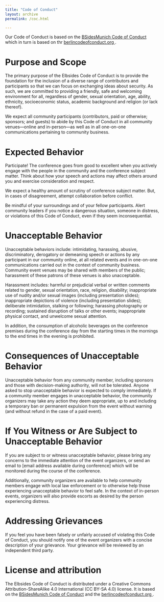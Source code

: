 ```yaml
---
title: "Code of Conduct"
layout: archive
permalink: /coc.html

---
```


Our Code of Conduct is based on the [BSidesMunich Code of Conduct](http://www.bsidesmunich.org/codeofconduct/) which in turn is based on thr [berlincodeofconduct.org ](https://berlincodeofconduct.org).

# Purpose and Scope #

The primary purpose of the Elbsides Code of Conduct is to provide the foundation for the inclusion of a diverse range of contributors and participants so that we can focus on exchanging ideas about security. As such, we are committed to providing a friendly, safe and welcoming environment for all, regardless of gender, sexual orientation, age, ability, ethnicity, socioeconomic status, academic background and religion (or lack thereof).

We expect all community participants (contributors, paid or otherwise; sponsors; and guests) to abide by this Code of Conduct in all community venues—online and in-person—as well as in all one-on-one communications pertaining to community business.

# Expected Behavior #

Participate! The conference goes from good to excellent when you actively engage with the people in the community and the conference subject matter. Think about how your speech and actions may affect others around you and exercise consideration and respect.

We expect a healthy amount of scrutiny of conference subject matter. But, in cases of disagreement, attempt collaboration before conflict.

Be mindful of your surroundings and of your fellow participants. Alert community leaders if you notice a dangerous situation, someone in distress, or violations of this Code of Conduct, even if they seem inconsequential.

# Unacceptable Behavior #

Unacceptable behaviors include: intimidating, harassing, abusive, discriminatory, derogatory or demeaning speech or actions by any participant in our community online, at all related events and in one-on-one communications carried out in the context of community business. Community event venues may be shared with members of the public; harassment of these patrons of these venues is also unacceptable.

Harassment includes: harmful or prejudicial verbal or written comments related to gender, sexual orientation, race, religion, disability; inappropriate use of nudity and/or sexual images (including presentation slides); inappropriate depictions of violence (including presentation slides); deliberate intimidation, stalking or following; harassing photography or recording; sustained disruption of talks or other events; inappropriate physical contact, and unwelcome sexual attention.

In addition, the consumption of alcoholic beverages on the conference premises during the conference day from the starting times in the mornings to the end times in the evening is prohibited.

# Consequences of Unacceptable Behavior #

Unacceptable behavior from any community member, including sponsors and those with decision-making authority, will not be tolerated. Anyone asked to stop unacceptable behavior is expected to comply immediately. If a community member engages in unacceptable behavior, the community organizers may take any action they deem appropriate, up to and including a temporary ban or permanent expulsion from the event without warning (and without refund in the case of a paid event).

# If You Witness or Are Subject to Unacceptable Behavior #

If you are subject to or witness unacceptable behavior, please bring any concerns to the immediate attention of the event organizers, or send an email to [email address available during conference] which will be monitored during the course of the conference.

Additionally, community organizers are available to help community members engage with local law enforcement or to otherwise help those experiencing unacceptable behavior to feel safe. In the context of in-person events, organizers will also provide escorts as desired by the person experiencing distress.

# Addressing Grievances #

If you feel you have been falsely or unfairly accused of violating this Code of Conduct, you should notify one of the event organizers with a concise description of your grievance. Your grievance will be reviewed by an independent third party.

# License and attribution #

The Elbsides Code of Conduct is distributed under a Creative Commons Attribution-ShareAlike 4.0 International (CC BY-SA 4.0) license. It is based on the [BSidesMunich Code of Conduct](http://www.bsidesmunich.org/codeofconduct/)  and the  [berlincodeofconduct.org ](https://berlincodeofconduct.org).
